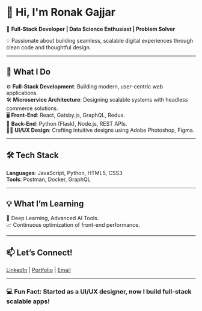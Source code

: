 # 👋 Hi, I'm Ronak Gajjar  
🔧 **Full-Stack Developer | Data Science Enthusiast | Problem Solver**

💡 Passionate about building seamless, scalable digital experiences through clean code and thoughtful design.

---

## 🚀 **What I Do**  
⚙️ **Full-Stack Development**: Building modern, user-centric web applications.  
🛠 **Microservice Architecture**: Designing scalable systems with headless commerce solutions.  
🖥️ **Front-End**: React, Gatsby.js, GraphQL, Redux.  
🐍 **Back-End**: Python (Flask), Node.js, REST APIs.  
🧑‍🎨 **UI/UX Design**: Crafting intuitive designs using Adobe Photoshop, Figma.

---

## 🛠 **Tech Stack**  
**Languages**: JavaScript, Python, HTML5, CSS3  
**Tools**: Postman, Docker, GraphQL  

---

## 💡 **What I’m Learning**  
🧠 Deep Learning, Advanced AI Tools.  
📈 Continuous optimization of front-end performance.

---

## 📫 **Let’s Connect!**  
[LinkedIn](https://www.linkedin.com/in/ronak-gajjar/) | [Portfolio](https://info-ronakgajjar.netlify.app/) | [Email](mailto:ronakgajjar.de@gmail.com)

---

### 💻 Fun Fact: Started as a UI/UX designer, now I build full-stack scalable apps!
